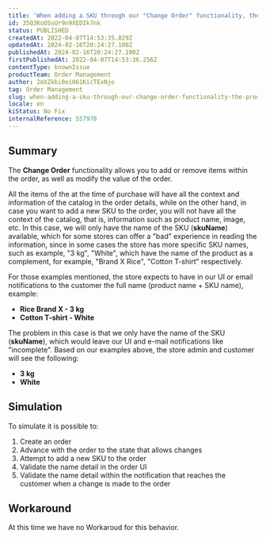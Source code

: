 ```yaml
---
title: 'When adding a SKU through our "Change Order" functionality, the product name is not displayed in the order and e-mail notification'
id: 35Q3KoOSsUr9n9XEDIk7nk
status: PUBLISHED
createdAt: 2022-04-07T14:53:35.829Z
updatedAt: 2024-02-16T20:24:27.100Z
publishedAt: 2024-02-16T20:24:27.100Z
firstPublishedAt: 2022-04-07T14:53:36.256Z
contentType: knownIssue
productTeam: Order Management
author: 2mXZkbi0oi061KicTExNjo
tag: Order Management
slug: when-adding-a-sku-through-our-change-order-functionality-the-product-name-is-not-displayed-in-the-order-and-email-notification
locale: en
kiStatus: No Fix
internalReference: 557978
---
```


## Summary



The **Change Order** functionality allows you to add or remove items within the order, as well as modify the value of the order.

All the items of the at the time of purchase will have all the context and information of the catalog in the order details, while on the other hand, in case you want to add a new SKU to the order, you will not have all the context of the catalog, that is, information such as product name, image, etc. In this case, we will only have the name of the SKU (**skuName**) available, which for some stores can offer a "bad" experience in reading the information, since in some cases the store has more specific SKU names, such as example, "3 kg", "White", which have the name of the product as a complement, for example, "Brand X Rice", "Cotton T-shirt" respectively.

For those examples mentioned, the store expects to have in our UI or email notifications to the customer the full name (product name + SKU name), example:


- **Rice Brand X - 3 kg**
- **Cotton T-shirt - White**

The problem in this case is that we only have the name of the SKU (**skuName**), which would leave our UI and e-mail notifications like "incomplete". Based on our examples above, the store admin and customer will see the following:


- **3 kg**
- **White**



## Simulation



To simulate it is possible to:

1. Create an order
2. Advance with the order to the state that allows changes
3. Attempt to add a new SKU to the order
4. Validate the name detail in the order UI
5. Validate the name detail within the notification that reaches the customer when a change is made to the order



## Workaround


At this time we have no Workaroud for this behavior.

